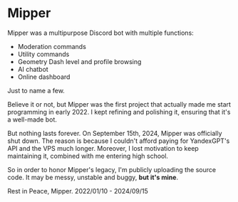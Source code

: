 # Mipper

Mipper was a multipurpose Discord bot with multiple functions:

* Moderation commands
* Utility commands
* Geometry Dash level and profile browsing
* AI chatbot
* Online dashboard

Just to name a few.

Believe it or not, but Mipper was the first project that actually made me start programming in early 2022. I kept refining and polishing it, ensuring that it's a well-made bot.

But nothing lasts forever. On September 15th, 2024, Mipper was officially shut down. The reason is because I couldn't afford paying for YandexGPT's API and the VPS much longer. Moreover, I lost motivation to keep maintaining it, combined with me entering high school.

So in order to honor Mipper's legacy, I'm publicly uploading the source code. It may be messy, unstable and buggy, **but it's mine**.

Rest in Peace, Mipper. 2022/01/10 - 2024/09/15
